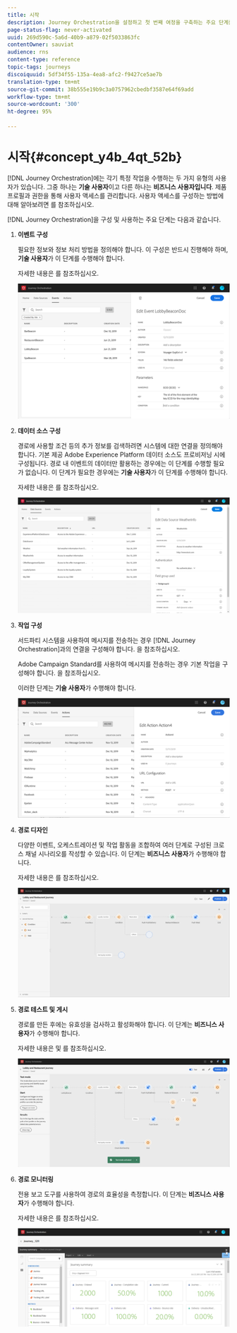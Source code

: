 ```yaml
---
title: 시작
description: Journey Orchestration을 설정하고 첫 번째 여정을 구축하는 주요 단계를 살펴볼 수 있습니다.
page-status-flag: never-activated
uuid: 269d590c-5a6d-40b9-a879-02f5033863fc
contentOwner: sauviat
audience: rns
content-type: reference
topic-tags: journeys
discoiquuid: 5df34f55-135a-4ea8-afc2-f9427ce5ae7b
translation-type: tm+mt
source-git-commit: 38b555e19b9c3a0757962cbedbf3587e64f69add
workflow-type: tm+mt
source-wordcount: '300'
ht-degree: 95%

---
```



# 시작{#concept_y4b_4qt_52b}

[!DNL Journey Orchestration]에는 각기 특정 작업을 수행하는 두 가지 유형의 사용자가 있습니다. 그중 하나는 **기술 사용자**&#x200B;이고 다른 하나는 **비즈니스 사용자입니다**. 제품 프로필과 권한을 통해 사용자 액세스를 관리합니다. 사용자 액세스를 구성하는 방법에 대해 알아보려면 [](../about/access-management.md)를 참조하십시오.

[!DNL Journey Orchestration]을 구성 및 사용하는 주요 단계는 다음과 같습니다.

1. **이벤트 구성**

   필요한 정보와 정보 처리 방법을 정의해야 합니다. 이 구성은 반드시 진행해야 하며, **기술 사용자**&#x200B;가 이 단계를 수행해야 합니다.

   자세한 내용은 [](../event/about-events.md)를 참조하십시오.

   ![](../assets/journey7.png)

1. **데이터 소스 구성**

   경로에 사용할 조건 등의 추가 정보를 검색하려면 시스템에 대한 연결을 정의해야 합니다. 기본 제공 Adobe Experience Platform 데이터 소스도 프로비저닝 시에 구성됩니다. 경로 내 이벤트의 데이터만 활용하는 경우에는 이 단계를 수행할 필요가 없습니다. 이 단계가 필요한 경우에는 **기술 사용자**&#x200B;가 이 단계를 수행해야 합니다.

   자세한 내용은 [](../datasource/about-data-sources.md)를 참조하십시오.

   ![](../assets/journey22.png)

1. **작업 구성**

   서드파티 시스템을 사용하여 메시지를 전송하는 경우 [!DNL Journey Orchestration]과의 연결을 구성해야 합니다. [](../action/about-custom-action-configuration.md)을 참조하십시오.

   Adobe Campaign Standard를 사용하여 메시지를 전송하는 경우 기본 작업을 구성해야 합니다. [](../action/working-with-adobe-campaign.md)을 참조하십시오.

   이러한 단계는 **기술 사용자**&#x200B;가 수행해야 합니다.

   ![](../assets/custom2.png)

1. **경로 디자인**

   다양한 이벤트, 오케스트레이션 및 작업 활동을 조합하여 여러 단계로 구성된 크로스 채널 시나리오를 작성할 수 있습니다. 이 단계는 **비즈니스 사용자**&#x200B;가 수행해야 합니다.

   자세한 내용은 [](../building-journeys/journey.md)를 참조하십시오.

   ![](../assets/journeyuc2_24.png)

1. **경로 테스트 및 게시**

   경로를 만든 후에는 유효성을 검사하고 활성화해야 합니다. 이 단계는 **비즈니스 사용자**&#x200B;가 수행해야 합니다.

   자세한 내용은 [](../building-journeys/testing-the-journey.md) 및 [](../building-journeys/publishing-the-journey.md)를 참조하십시오.

   ![](../assets/journeyuc2_32bis.png)

1. **경로 모니터링**

   전용 보고 도구를 사용하여 경로의 효율성을 측정합니다. 이 단계는 **비즈니스 사용자**&#x200B;가 수행해야 합니다.

   자세한 내용은 [](../reporting/about-journey-reports.md)를 참조하십시오.

   ![](../assets/dynamic_report_journey_12.png)


